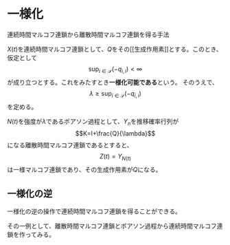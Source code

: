 # 一様化

連続時間マルコフ連鎖から離散時間マルコフ連鎖を得る手法

$X(t)$を連続時間マルコフ連鎖として、$Q$をその[[生成作用素]]とする。このとき、仮定として
$$\sup_{i\in\mathcal S}(-q_{i,i})<\infty$$
が成り立つとする。これをみたすとき**一様化可能である**という。
そのうえで、
$$\lambda \ge \sup_{i\in\mathcal S}(-q_{i,i})$$
を定める。

$N(t)$を強度が$\lambda$であるポアソン過程として、$Y_n$を推移確率行列が
$$K=I+\frac{Q}{\lambda}$$
になる離散時間マルコフ連鎖であるとすると、
$$Z(t)  = Y_{N(t)}$$
は一様マルコフ連鎖であり、その生成作用素が$Q$になる。

## 一様化の逆

一様化の逆の操作で連続時間マルコフ連鎖を得ることができる。

その一例として、離散時間マルコフ連鎖とポアソン過程から連続時間マルコフ連鎖を作ってみる。

